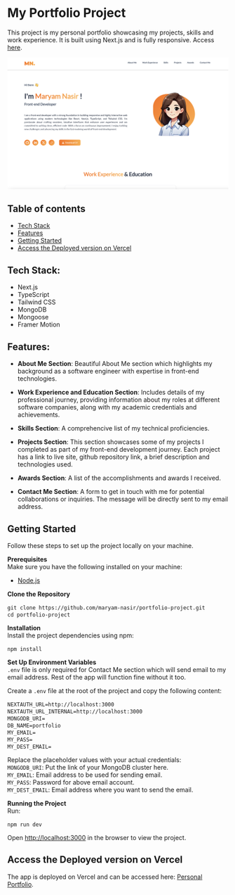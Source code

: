 # My Portfolio Project

This project is my personal portfolio showcasing my projects, skills and work experience. It is built using Next.js and is fully responsive. Access [here](https://portfolio-project-brown-sigma.vercel.app/).

![](./screenshot.png)

## Table of contents

- [Tech Stack](#tech-stack)
- [Features](#features)
- [Getting Started](#getting-started)
- [Access the Deployed version on Vercel](#access-the-deployed-version-on-vercel)

## Tech Stack:

- Next.js
- TypeScript
- Tailwind CSS
- MongoDB
- Mongoose
- Framer Motion

## Features:

- **About Me Section**: Beautiful About Me section which highlights my background as a software engineer with expertise in front-end technologies.

- **Work Experience and Education Section**: Includes details of my professional journey, providing information about my roles at different software companies, along with my academic credentials and achievements.

- **Skills Section**: A comprehencive list of my technical proficiencies.

- **Projects Section**: This section showcases some of my projects I completed as part of my front-end development journey. Each project has a link to live site, github repository link, a brief description and technologies used.

- **Awards Section**: A list of the accomplishments and awards I received.

- **Contact Me Section**: A form to get in touch with me for potential collaborations or inquiries. The message will be directly sent to my email address.

## Getting Started

Follow these steps to set up the project locally on your machine.

**Prerequisites**<br />
Make sure you have the following installed on your machine:

- [Node.js](https://nodejs.org/en)

**Clone the Repository**

```
git clone https://github.com/maryam-nasir/portfolio-project.git
cd portfolio-project
```

**Installation**<br />
Install the project dependencies using npm:

```
npm install
```

**Set Up Environment Variables**<br />
`.env` file is only required for Contact Me section which will send email to my email address. Rest of the app will function fine without it too.

Create a `.env` file at the root of the project and copy the following content:

```
NEXTAUTH_URL=http://localhost:3000
NEXTAUTH_URL_INTERNAL=http://localhost:3000
MONGODB_URI=
DB_NAME=portfolio
MY_EMAIL=
MY_PASS=
MY_DEST_EMAIL=
```

Replace the placeholder values with your actual credentials:  
`MONGODB_URI`: Put the link of your MongoDB cluster here.  
`MY_EMAIL`: Email address to be used for sending email.  
`MY_PASS`: Password for above email account.  
`MY_DEST_EMAIL`: Email address where you want to send the email.

**Running the Project**<br />
Run:

```
npm run dev
```

Open [http://localhost:3000](http://localhost:3000) in the browser to view the project.

## Access the Deployed version on Vercel

The app is deployed on Vercel and can be accessed here: [Personal Portfolio](https://portfolio-project-brown-sigma.vercel.app/).

